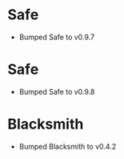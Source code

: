 
# Safe

- Bumped Safe to v0.9.7

# Safe

- Bumped Safe to v0.9.8

# Blacksmith

- Bumped Blacksmith to v0.4.2
